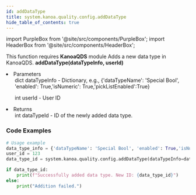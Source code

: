 ```yaml
---
id: addDataType
title: system.kanoa.quality.config.addDataType
hide_table_of_contents: true
---
```


import PurpleBox from '@site/src/components/PurpleBox';
import HeaderBox from '@site/src/components/HeaderBox';

<PurpleBox>This function requires <b>KanoaQDS</b> module</PurpleBox>
<HeaderBox header="Description">Adds a new data type in KanoaQDS.</HeaderBox>
<HeaderBox header="Syntax">
    <b>addDataType(dataTypeInfo, userId)</b>
    <li> Parameters <br />
        <ul>dict dataTypeInfo - Dictionary, e.g., &#123;'dataTypeName': 'Special Bool', 'enabled': True,'isNumeric': True,'pickListEnabled':True}</ul>
        <ul>int userId - User ID</ul>
    </li>
    <li> Returns <br />
        <ul>int dataTypeId - ID of the newly added data type.</ul>
    </li>
</HeaderBox>

### Code Examples
```python
# Usage example
data_type_info = {'dataTypeName': 'Special Bool', 'enabled': True,'isNumeric': True,'pickListEnabled':True}
user_id = 123
data_type_id = system.kanoa.quality.config.addDataType(dataTypeInfo=data_type_info, userId=user_id)

if data_type_id:
    print(f"Successfully added data type. New ID: {data_type_id}")
else:
    print("Addition failed.")